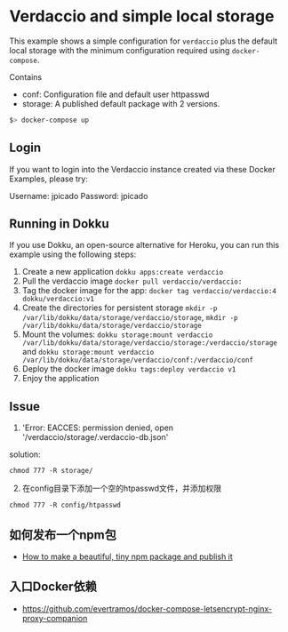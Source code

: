 # Verdaccio and simple local storage

This example shows a simple configuration for `verdaccio` plus the default local storage with the minimum configuration required using `docker-compose`.

Contains

* conf: Configuration file and default user httpasswd
* storage: A published default package with 2 versions.

```bash
$> docker-compose up
```

## Login

If you want to login into the Verdaccio instance created via these Docker Examples, please try:

Username: jpicado
Password: jpicado

## Running in Dokku

If you use Dokku, an open-source alternative for Heroku, you can run this example using the following steps:

1. Create a new application `dokku apps:create verdaccio`
2. Pull the verdaccio image `docker pull verdaccio/verdaccio:`
3. Tag the docker image for the app: `docker tag verdaccio/verdaccio:4 dokku/verdaccio:v1`
4. Create the directories for persistent storage `mkdir -p /var/lib/dokku/data/storage/verdaccio/storage`, `mkdir -p /var/lib/dokku/data/storage/verdaccio/storage`
5. Mount the volumes: `dokku storage:mount verdaccio /var/lib/dokku/data/storage/verdaccio/storage:/verdaccio/storage` and `dokku storage:mount verdaccio /var/lib/dokku/data/storage/verdaccio/conf:/verdaccio/conf`
4. Deploy the docker image `dokku tags:deploy verdaccio v1`
5. Enjoy the application


## Issue

1. 'Error: EACCES: permission denied, open \'/verdaccio/storage/.verdaccio-db.json\'

solution:
```
chmod 777 -R storage/
```

2. 在config目录下添加一个空的htpasswd文件，并添加权限
```
chmod 777 -R config/htpasswd
```

## 如何发布一个npm包
- [How to make a beautiful, tiny npm package and publish it](https://medium.com/free-code-camp/how-to-make-a-beautiful-tiny-npm-package-and-publish-it-2881d4307f78)

## 入口Docker依赖
 - https://github.com/evertramos/docker-compose-letsencrypt-nginx-proxy-companion
